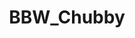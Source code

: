---
title: BBW_Chubby
crosslinks:
- thick
- DzireMoore
- HighQualityGifs
- londonandrews
- SharpieChallenge
- r4r
- Cece_Lyonne
- oliviajensen
---